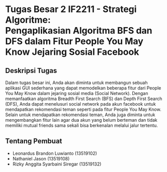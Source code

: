 # Tugas Besar 2 IF2211 - Strategi Algoritme: <br> Pengaplikasian Algoritma BFS dan DFS dalam Fitur People You May Know Jejaring Sosial Facebook

## Deskripsi Tugas
Dalam tugas besar ini, Anda akan diminta untuk membangun sebuah aplikasi GUI sederhana yang dapat memodelkan beberapa fitur dari People You May Know dalam jejaring sosial media (Social Network). Dengan memanfaatkan algoritma Breadth First Search (BFS) dan Depth First Search (DFS), Anda dapat menelusuri social network pada akun facebook untuk mendapatkan rekomendasi teman seperti pada fitur People You May Know. Selain untuk mendapatkan rekomendasi teman, Anda juga diminta untuk mengembangkan fitur lain agar dua akun yang belum berteman dan tidak memiliki mutual friends sama sekali bisa berkenalan melalui jalur tertentu.

## Tentang Pembuat
<ul>
	<li>Leonardus Brandon Luwianto (13519102)
	<li>Nathaniel Jason (13519108)
	<li>Rizky Anggita Syarbaini Siregar (13519132)
</ul>